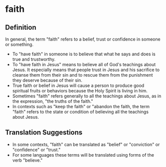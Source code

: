 # faith

## Definition

In general, the term "faith" refers to a belief, trust or confidence in someone or something.

* To "have faith" in someone is to believe that what he says and does is true and trustworthy.
* To "have faith in Jesus" means to believe all of God's teachings about Jesus. It especially means that people trust in Jesus and his sacrifice to cleanse them from their sin and to rescue them from the punishment they deserve because of their sin.
* True faith or belief in Jesus will cause a person to produce good spiritual fruits or behaviors because the Holy Spirit is living in him.
* Sometimes "faith" refers generally to all the teachings about Jesus, as in the expression, "the truths of the faith."
* In contexts such as "keep the faith" or "abandon the faith, the term "faith" refers to the state or condition of believing all the teachings about Jesus.


## Translation Suggestions



* In some contexts, "faith" can be translated as "belief" or "conviction" or "confidence" or "trust."
* For some languages these terms will be translated using forms of the verb "believe."